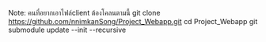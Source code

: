 Note:
คนที่อยากเอาไฟล์client ต้องโคลนตามนี้
git clone https://github.com/nnimkanSong/Project_Webapp.git
cd Project_Webapp
git submodule update --init --recursive
